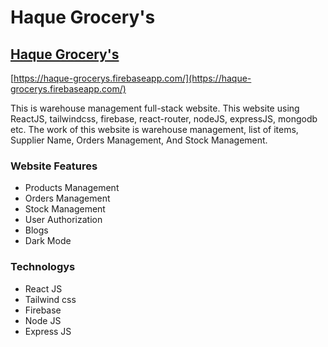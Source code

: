 # Haque Grocery's
## [Haque Grocery's](https://haque-grocerys.firebaseapp.com/)

[https://haque-grocerys.firebaseapp.com/](https://haque-grocerys.firebaseapp.com/)

This is warehouse management full-stack website. This website using ReactJS, tailwindcss, firebase, react-router, nodeJS, expressJS, mongodb etc. The work of this website is warehouse management, list of items, Supplier Name, Orders Management, And Stock Management.

### Website Features

* Products Management
* Orders Management
* Stock Management
* User Authorization
* Blogs
* Dark Mode

### Technologys

* React JS
* Tailwind css
* Firebase
* Node JS
* Express JS

